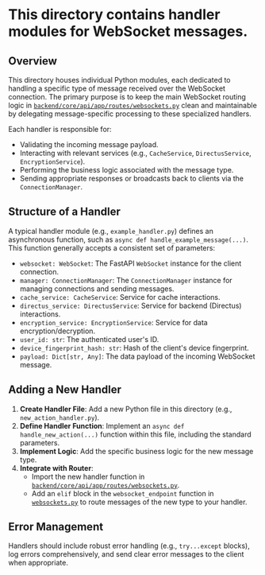 # This directory contains handler modules for WebSocket messages.

## Overview

This directory houses individual Python modules, each dedicated to handling a specific type of message received over the WebSocket connection. The primary purpose is to keep the main WebSocket routing logic in [`backend/core/api/app/routes/websockets.py`](../websockets.py) clean and maintainable by delegating message-specific processing to these specialized handlers.

Each handler is responsible for:
- Validating the incoming message payload.
- Interacting with relevant services (e.g., `CacheService`, `DirectusService`, `EncryptionService`).
- Performing the business logic associated with the message type.
- Sending appropriate responses or broadcasts back to clients via the `ConnectionManager`.

## Structure of a Handler

A typical handler module (e.g., `example_handler.py`) defines an asynchronous function, such as `async def handle_example_message(...)`. This function generally accepts a consistent set of parameters:

- `websocket: WebSocket`: The FastAPI `WebSocket` instance for the client connection.
- `manager: ConnectionManager`: The `ConnectionManager` instance for managing connections and sending messages.
- `cache_service: CacheService`: Service for cache interactions.
- `directus_service: DirectusService`: Service for backend (Directus) interactions.
- `encryption_service: EncryptionService`: Service for data encryption/decryption.
- `user_id: str`: The authenticated user's ID.
- `device_fingerprint_hash: str`: Hash of the client's device fingerprint.
- `payload: Dict[str, Any]`: The data payload of the incoming WebSocket message.

## Adding a New Handler

1.  **Create Handler File**: Add a new Python file in this directory (e.g., `new_action_handler.py`).
2.  **Define Handler Function**: Implement an `async def handle_new_action(...)` function within this file, including the standard parameters.
3.  **Implement Logic**: Add the specific business logic for the new message type.
4.  **Integrate with Router**:
    *   Import the new handler function in [`backend/core/api/app/routes/websockets.py`](../websockets.py).
    *   Add an `elif` block in the `websocket_endpoint` function in [`websockets.py`](../websockets.py) to route messages of the new type to your handler.

## Error Management

Handlers should include robust error handling (e.g., `try...except` blocks), log errors comprehensively, and send clear error messages to the client when appropriate.